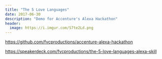 ```yaml
---
title: "The 5 Love Languages"
date: 2017-06-30
description: "Demo for Accenture's Alexa Hackathon"
header:
  image: https://i.imgur.com/S7te2Ld.png
---
```


https://github.com/fvcproductions/accenture-alexa-hackathon

https://speakerdeck.com/fvcproductions/the-5-love-languages-alexa-skill
